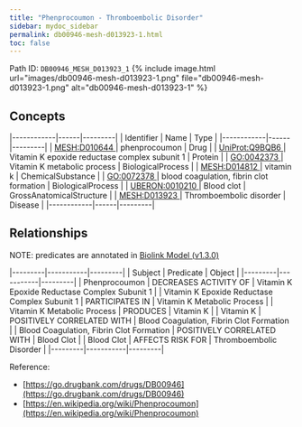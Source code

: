 ```yaml
---
title: "Phenprocoumon - Thromboembolic Disorder"
sidebar: mydoc_sidebar
permalink: db00946-mesh-d013923-1.html
toc: false 
---
```



Path ID: `DB00946_MESH_D013923_1`
{% include image.html url="images/db00946-mesh-d013923-1.png" file="db00946-mesh-d013923-1.png" alt="db00946-mesh-d013923-1" %}

## Concepts

|------------|------|---------|
| Identifier | Name | Type    |
|------------|------|---------|
| <a href="https://identifiers.org/MESH:D010644">MESH:D010644 </a> | phenprocoumon | Drug |
| <a href="https://identifiers.org/UniProt:Q9BQB6">UniProt:Q9BQB6 </a> | Vitamin K epoxide reductase complex subunit 1 | Protein |
| <a href="https://identifiers.org/GO:0042373">GO:0042373 </a> | Vitamin K metabolic process | BiologicalProcess |
| <a href="https://identifiers.org/MESH:D014812">MESH:D014812 </a> | vitamin k | ChemicalSubstance |
| <a href="https://identifiers.org/GO:0072378">GO:0072378 </a> | blood coagulation, fibrin clot formation | BiologicalProcess |
| <a href="https://identifiers.org/UBERON:0010210">UBERON:0010210 </a> | Blood clot | GrossAnatomicalStructure |
| <a href="https://identifiers.org/MESH:D013923">MESH:D013923 </a> | Thromboembolic disorder | Disease |
|------------|------|---------|

## Relationships


NOTE: predicates are annotated in <a href="https://github.com/biolink/biolink-model/releases/tag/v1.3.0">Biolink Model (v1.3.0)</a>

|---------|-----------|---------|
| Subject | Predicate | Object  |
|---------|-----------|---------|
| Phenprocoumon | DECREASES ACTIVITY OF | Vitamin K Epoxide Reductase Complex Subunit 1 |
| Vitamin K Epoxide Reductase Complex Subunit 1 | PARTICIPATES IN | Vitamin K Metabolic Process |
| Vitamin K Metabolic Process | PRODUCES | Vitamin K |
| Vitamin K | POSITIVELY CORRELATED WITH | Blood Coagulation, Fibrin Clot Formation |
| Blood Coagulation, Fibrin Clot Formation | POSITIVELY CORRELATED WITH | Blood Clot |
| Blood Clot | AFFECTS RISK FOR | Thromboembolic Disorder |
|---------|-----------|---------|

Reference: 
  - [https://go.drugbank.com/drugs/DB00946](https://go.drugbank.com/drugs/DB00946)
  - [https://en.wikipedia.org/wiki/Phenprocoumon](https://en.wikipedia.org/wiki/Phenprocoumon)
